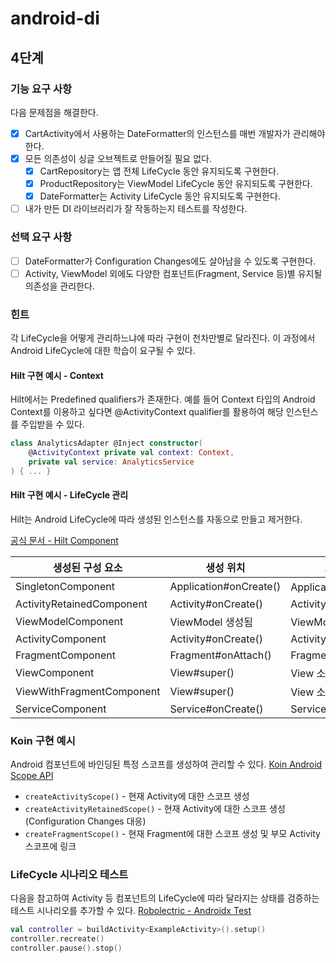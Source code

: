 # android-di

## 4단계

### 기능 요구 사항

다음 문제점을 해결한다.

- [x] CartActivity에서 사용하는 DateFormatter의 인스턴스를 매번 개발자가 관리해야 한다.
- [x] 모든 의존성이 싱글 오브젝트로 만들어질 필요 없다.
    - [x] CartRepository는 앱 전체 LifeCycle 동안 유지되도록 구현한다.
    - [x] ProductRepository는 ViewModel LifeCycle 동안 유지되도록 구현한다.
    - [x] DateFormatter는 Activity LifeCycle 동안 유지되도록 구현한다.
- [ ] 내가 만든 DI 라이브러리가 잘 작동하는지 테스트를 작성한다.

### 선택 요구 사항

- [ ] DateFormatter가 Configuration Changes에도 살아남을 수 있도록 구현한다.
- [ ] Activity, ViewModel 외에도 다양한 컴포넌트(Fragment, Service 등)별 유지될 의존성을 관리한다.

### 힌트

각 LifeCycle을 어떻게 관리하느냐에 따라 구현이 천차만별로 달라진다. 이 과정에서 Android LifeCycle에 대한 학습이 요구될 수 있다.

#### Hilt 구현 예시 - Context

Hilt에서는 Predefined qualifiers가 존재한다.
예를 들어 Context 타입의 Android Context를 이용하고 싶다면 @ActivityContext qualifier를 활용하여 해당 인스턴스를 주입받을 수 있다.

```kotlin
class AnalyticsAdapter @Inject constructor(
    @ActivityContext private val context: Context,
    private val service: AnalyticsService
) { ... }
```

#### Hilt 구현 예시 - LifeCycle 관리

Hilt는 Android LifeCycle에 따라 생성된 인스턴스를 자동으로 만들고 제거한다.

[공식 문서 - Hilt Component](https://developer.android.com/training/dependency-injection/hilt-android#generated-components)

| 생성된 구성 요소                 | 생성 위치                  | 소멸 위치                |
|---------------------------|------------------------|----------------------|
| SingletonComponent        | Application#onCreate() | Application 소멸됨      |
| ActivityRetainedComponent | Activity#onCreate()    | Activity#onDestroy() |
| ViewModelComponent        | ViewModel 생성됨          | ViewModel 소멸됨        |
| ActivityComponent         | Activity#onCreate()    | Activity#onDestroy() |
| FragmentComponent         | Fragment#onAttach()    | Fragment#onDestroy() |
| ViewComponent             | View#super()           | View 소멸됨             |
| ViewWithFragmentComponent | View#super()           | View 소멸됨             |
| ServiceComponent          | Service#onCreate()     | Service#onDestroy()  |

### Koin 구현 예시

Android 컴포넌트에 바인딩된 특정 스코프를 생성하여 관리할 수 있다.
[Koin Android Scope API](https://insert-koin.io/docs/reference/koin-android/scope/#android-scope-api)

* `createActivityScope()` - 현재 Activity에 대한 스코프 생성
* `createActivityRetainedScope()` - 현재 Activity에 대한 스코프 생성(Configuration Changes 대응)
* `createFragmentScope()` - 현재 Fragment에 대한 스코프 생성 및 부모 Activity 스코프에 링크

### LifeCycle 시나리오 테스트

다음을 참고하여 Activity 등 컴포넌트의 LifeCycle에 따라 달라지는 상태를 검증하는 테스트 시나리오를 추가할 수 있다.
[Robolectric - Androidx Test](https://robolectric.org/androidx_test)

```kotlin
val controller = buildActivity<ExampleActivity>().setup()
controller.recreate()
controller.pause().stop()
```
